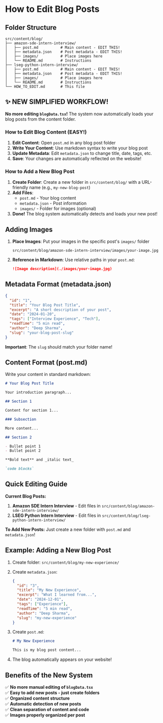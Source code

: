 # How to Edit Blog Posts

## Folder Structure

```
src/content/blog/
├── amazon-sde-intern-interview/
│   ├── post.md          # Main content - EDIT THIS!
│   ├── metadata.json    # Post metadata - EDIT THIS!
│   ├── images/          # Place images here
│   └── README.md        # Instructions
├── lseg-python-intern-interview/
│   ├── post.md          # Main content - EDIT THIS!
│   ├── metadata.json    # Post metadata - EDIT THIS!
│   ├── images/          # Place images here
│   └── README.md        # Instructions
└── HOW_TO_EDIT.md       # This file
```

## ✨ NEW SIMPLIFIED WORKFLOW!

**No more editing `blogData.tsx`!** The system now automatically loads your blog posts from the content folder.

### How to Edit Blog Content (EASY!)

1. **Edit Content**: Open `post.md` in any blog post folder
2. **Write Your Content**: Use markdown syntax to write your blog post
3. **Update Metadata**: Edit `metadata.json` to change title, date, tags, etc.
4. **Save**: Your changes are automatically reflected on the website!

### How to Add a New Blog Post

1. **Create Folder**: Create a new folder in `src/content/blog/` with a URL-friendly name (e.g., `my-new-blog-post`)
2. **Add Files**:
   - `post.md` - Your blog content
   - `metadata.json` - Post information
   - `images/` - Folder for images (optional)
3. **Done!** The blog system automatically detects and loads your new post!

## Adding Images

1. **Place Images**: Put your images in the specific post's `images/` folder

   ```
   src/content/blog/amazon-sde-intern-interview/images/your-image.jpg
   ```

2. **Reference in Markdown**: Use relative paths in your `post.md`:
   ```markdown
   ![Image description](./images/your-image.jpg)
   ```

## Metadata Format (metadata.json)

```json
{
  "id": "1",
  "title": "Your Blog Post Title",
  "excerpt": "A short description of your post",
  "date": "2024-01-20",
  "tags": ["Interview Experience", "Tech"],
  "readTime": "5 min read",
  "author": "Deep Sharma",
  "slug": "your-blog-post-slug"
}
```

**Important**: The `slug` should match your folder name!

## Content Format (post.md)

Write your content in standard markdown:

```markdown
# Your Blog Post Title

Your introduction paragraph...

## Section 1

Content for section 1...

### Subsection

More content...

## Section 2

- Bullet point 1
- Bullet point 2

**Bold text** and _italic text_

`code blocks`
```

## Quick Editing Guide

**Current Blog Posts:**

1. **Amazon SDE Intern Interview** - Edit files in `src/content/blog/amazon-sde-intern-interview/`
2. **LSEG Python Intern Interview** - Edit files in `src/content/blog/lseg-python-intern-interview/`

**To Add New Posts:** Just create a new folder with `post.md` and `metadata.json`!

## Example: Adding a New Blog Post

1. Create folder: `src/content/blog/my-new-experience/`
2. Create `metadata.json`:
   ```json
   {
     "id": "3",
     "title": "My New Experience",
     "excerpt": "What I learned from...",
     "date": "2024-12-01",
     "tags": ["Experience"],
     "readTime": "5 min read",
     "author": "Deep Sharma",
     "slug": "my-new-experience"
   }
   ```
3. Create `post.md`:

   ```markdown
   # My New Experience

   This is my blog post content...
   ```

4. The blog automatically appears on your website!

## Benefits of the New System

✅ **No more manual editing of `blogData.tsx`**  
✅ **Easy to add new posts - just create folders**  
✅ **Organized content structure**  
✅ **Automatic detection of new posts**  
✅ **Clean separation of content and code**  
✅ **Images properly organized per post**
